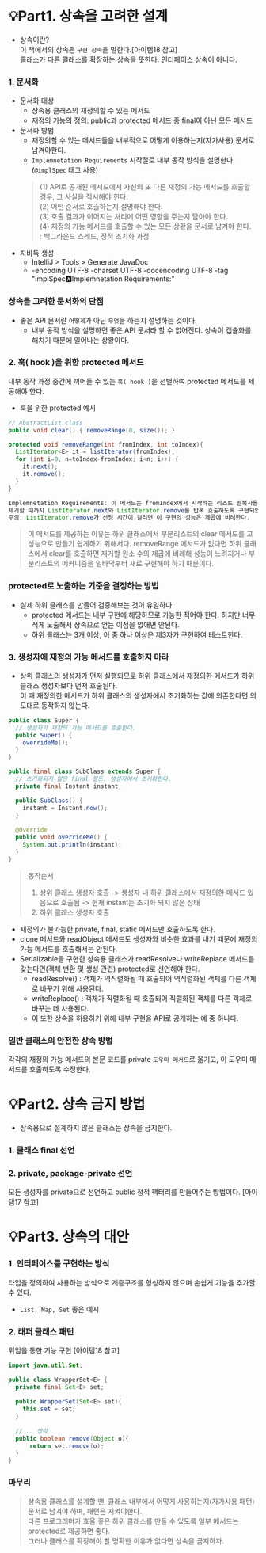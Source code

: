 # 💡Part1. 상속을 고려한 설계 
- 상속이란?   
이 책에서의 상속은 `구현 상속`을 말한다.[아이템18 참고]   
클래스가 다른 클래스를 확장하는 상속을 뜻한다. 인터페이스 상속이 아니다.

### 1. 문서화
- 문서화 대상
  - 상속용 클래스의 재정의할 수 있는 메서드
  - 재정의 가능의 정의: public과 protected 메서드 중 final이 아닌 모든 메서드
- 문서화 방법
  - 재정의할 수 있는 메서드들을 내부적으로 어떻게 이용하는지(자가사용) 문서로 남겨야한다.
  - `Implemnetation Requirements` 시작절로 내부 동작 방식을 설명한다. (`@implSpec` 태그 사용)
  > (1) API로 공개된 메서드에서 자신의 또 다른 재정의 가능 메서드를 호출할 경우, 그 사실을 적시해야 한다.   
  > (2) 어떤 순서로 호출하는지 설명해야 한다.   
  > (3) 호출 결과가 이어지는 처리에 어떤 영향을 주는지 담아야 한다.   
  > (4) 재정의 가능 메서드를 호출할 수 있는 모든 상황을 문서로 남겨야 한다.      
  >: 백그라운드 스레드, 정적 초기화 과정
- 자바독 생성
  - IntelliJ > Tools > Generate JavaDoc
  - -encoding UTF-8 -charset UTF-8 -docencoding UTF-8 -tag "implSpec:a:Implemnetation Requirements:"

### 상속을 고려한 문서화의 단점
- 좋은 API 문서란 `어떻게`가 아닌 `무엇`을 하는지 설명하는 것이다.
  - 내부 동작 방식을 설명하면 좋은 API 문서라 할 수 없어진다. 상속이 캡슐화를 해치기 때문에 일어나는 상황이다.

### 2. 훅( hook )을 위한 protected 메서드
내부 동작 과정 중간에 끼어들 수 있는 `훅( hook )`을 선별하여 protected 메서드를 제공해야 한다.
- 훅을 위한 protected 예시
```java
// AbstractList.class
public void clear() { removeRange(0, size()); }

protected void removeRange(int fromIndex, int toIndex){
  ListIterator<E> it = listIterator(fromIndex);
  for (int i=0, n=toIndex-fromIndex; i<n; i++) {
    it.next();
    it.remove();
  }
}

Implemnetation Requirements: 이 메서드는 fromIndex에서 시작하는 리스트 반복자를 얻어 모든 원소를   
제거할 때까지 ListIterator.next와 ListIterator.remove를 반복 호출하도록 구현되었다.   
주의: ListIterator.remove가 선형 시간이 걸리면 이 구현의 성능은 제곱에 비례한다.
```
> 이 메서드를 제공하는 이유는 하위 클래스에서 부분리스트의 clear 메서드를 고성능으로 만들기 쉽게하기 위해서다.
> removeRange 메서드가 없다면 하위 클래스에서 clear를 호출하면 제거할 원소 수의 제곱에 비례해 성능이 느려지거나
> 부분리스트의 메커니즘을 밑바닥부터 새로 구현해야 하기 때문이다.

### protected로 노출하는 기준을 결정하는 방법
- 실제 하위 클래스를 만들어 검증해보는 것이 유일하다.
  - protected 메서드는 내부 구현에 해당하므로 가능한 적어야 한다. 하지만 너무 적게 노출해서 상속으로 얻는 이점을 없애면 안된다.
  - 하위 클래스는 3개 이상, 이 중 하나 이상은 제3자가 구현하여 테스트한다.

### 3. 생성자에 재정의 가능 메서드를 호출하지 마라
- 상위 클래스의 생성자가 먼저 실행되므로 하위 클래스에서 재정의한 메서드가 하위 클래스 생성자보다 먼저 호출된다.   
이 때 재정의한 메서드가 하위 클래스의 생성자에서 초기화하는 값에 의존한다면 의도대로 동작하지 않는다.
```java
public class Super {
  // 생성자가 재정의 가능 메서드를 호출한다.
  public Super() {
    overrideMe();
  }
}

public final class SubClass extends Super {
  // 초기화되지 않은 final 필드. 생성자에서 초기화한다.
  private final Instant instant;

  public SubClass() {
    instant = Instant.now();
  }
  
  @Override
  public void overrideMe() {
    System.out.println(instant);
  }
}
```
> 동작순서
> 1. 상위 클래스 생성자 호출 -> 생성자 내 하위 클래스에서 재정의한 메서드 있음으로 호출됨 -> 현재 instant는 초기화 되지 않은 상태
> 2. 하위 클래스 생성자 호출
- 재정의가 불가능한 private, final, static 메서드만 호출하도록 한다.
- clone 메서드와 readObject 메서드도 생성자와 비슷한 효과를 내기 때문에 재정의 가능 메서드를 호출해서는 안된다.
- Serializable을 구현한 상속용 클래스가 readResolve나 writeReplace 메서드를 갖는다면(객체 변환 및 생성 관련) protected로 선언해야 한다.
  - readResolve() : 객체가 역직렬화될 때 호출되어 역직렬화된 객체를 다른 객체로 바꾸기 위해 사용된다.
  - writeReplace() : 객체가 직렬화될 때 호출되어 직렬화된 객체를 다른 객체로 바꾸는 데 사용된다.
  - 이 또한 상속을 허용하기 위해 내부 구현을 API로 공개하는 예 중 하나다.

### 일반 클래스의 안전한 상속 방법
각각의 재정의 가능 메서드의 본문 코드를 private `도우미 메서드`로 옮기고, 이 도우미 메서드를 호출하도록 수정한다.

# 💡Part2. 상속 금지 방법
- 상속용으로 설계하지 않은 클래스는 상속을 금지한다.
### 1. 클래스 final 선언

### 2. private, package-private 선언
모든 생성자를 private으로 선언하고 public 정적 팩터리를 만들어주는 방법이다. [아이템17 참고]

# 💡Part3. 상속의 대안
### 1. 인터페이스를 구현하는 방식
타입을 정의하여 사용하는 방식으로 계층구조를 형성하지 않으며 손쉽게 기능을 추가할 수 있다.
- `List, Map, Set` 좋은 예시

### 2. 래퍼 클래스 패턴
위임을 통한 기능 구현 [아이템18 참고]

```java
import java.util.Set;

public class WrapperSet<E> {
  private final Set<E> set;
  
  public WrapperSet(Set<E> set){
    this.set = set;
  }
  
  // .. 생략
  public boolean remove(Object o){
      return set.remove(o);
  }
}
```

### 마무리
>상속용 클래스를 설계할 땐, 클래스 내부에서 어떻게 사용하는지(자가사용 패턴) 문서로 남겨야 하며, 패턴은 지켜야한다.   
다른 프로그래머가 효율 좋은 하위 클래스를 만들 수 있도록 일부 메서드는 protected로 제공하면 좋다.   
그러나 클래스를 확장해야 할 명확한 이유가 없다면 상속을 금지하자.
